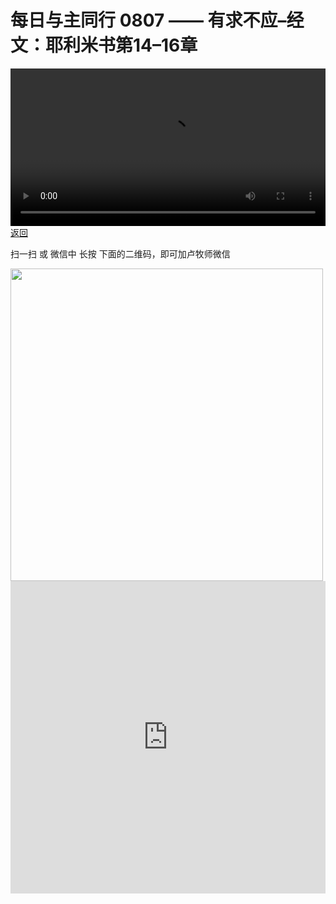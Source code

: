 # 每日与主同行 0807 —— 有求不应–经文：耶利米书第14–16章

<video width='100%' controls src='https://go2024.simai.life/api?redirect=https://r2.savefamily.net/@pastorpaulqiankunlu618/cPsddRFz3cY.mp4?metric=PastorLu%26keyword=webpage%26type=video%26bot=26%26to=webpage'></video>
<a href='../daily.html'> 返回 </a>
<p>扫一扫 或 微信中 长按 下面的二维码，即可加卢牧师微信</p>
<img src='https://r2.savefamily.net/OVagt1.JPG' width='500px' />



<iframe width="100%" height="500" src="https://www.youtube.com/embed/cPsddRFz3cY?si=zz5OCgHQvyW71w8c&amp;controls=0" title="YouTube video player" frameborder="0" allow="accelerometer; autoplay; clipboard-write; encrypted-media; gyroscope; picture-in-picture; web-share" referrerpolicy="strict-origin-when-cross-origin" allowfullscreen></iframe>